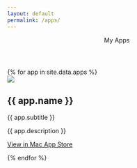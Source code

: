 ```yaml
---
layout: default
permalink: /apps/
---
```

<div class="my-apps">
  <header>My Apps</header>
  {% for app in site.data.apps %}
  <section style="text-align:{% cycle 'left', 'right' %}" >
    <img src="{{ app.image }}">
    <h2>{{ app.name }}</h2>
    <p class="sub-title">{{ app.subtitle }}</p>
    <summary>{{ app.description }}</summary>
    <p><a href="{{app.appstore_url}}">View in Mac App Store</a></p>
  </section>
  {% endfor %}
</div>
